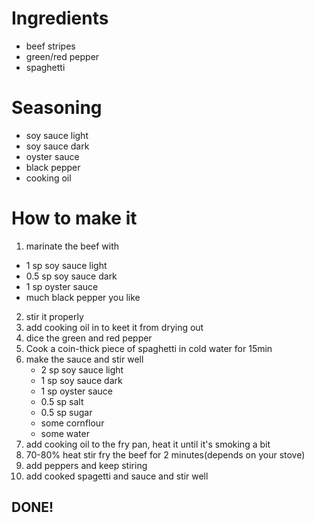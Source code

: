 # Ingredients
- beef stripes
- green/red pepper
- spaghetti

# Seasoning
- soy sauce light
- soy sauce dark
- oyster sauce
- black pepper
- cooking oil

# How to make it
1. marinate the beef with
  - 1 sp soy sauce light
  - 0.5 sp soy sauce dark
  - 1 sp oyster sauce
  - much black pepper you like
2. stir it properly
3. add cooking oil in to keet it from drying out
4. dice the green and red pepper
5. Cook a coin-thick piece of spaghetti in cold water for 15min
6. make the sauce and stir well
   - 2 sp soy sauce light
   - 1 sp soy sauce dark
   - 1 sp oyster sauce
   - 0.5 sp salt
   - 0.5 sp sugar
   - some cornflour
   - some water
7. add cooking oil to the fry pan, heat it until it's smoking a bit
8. 70-80% heat stir fry the beef for 2 minutes(depends on your stove)
9. add peppers and keep stiring
10. add cooked spagetti and sauce and stir well

## DONE!
